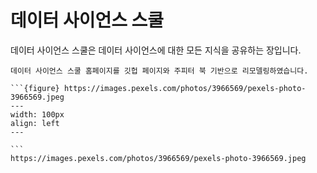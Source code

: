 데이터 사이언스 스쿨
==============================================================================

데이터 사이언스 스쿨은 데이터 사이언스에 대한 모든 지식을 공유하는 장입니다.

```{admonition} 알림
데이터 사이언스 스쿨 홈페이지를 깃헙 페이지와 주피터 북 기반으로 리모델링하였습니다.
```

````{admonition} 2020-09-30
```{figure} https://images.pexels.com/photos/3966569/pexels-photo-3966569.jpeg
---
width: 100px
align: left
---

```
https://images.pexels.com/photos/3966569/pexels-photo-3966569.jpeg
````
